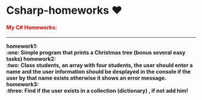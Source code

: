 # Csharp-homeworks ❤️️
<b><h4 style="color:red;">My C# Homeworks:</h4> <b>
<hr>
homework1: </br>
:one: Simple program that prints a Christmas tree
(bonus several easy tasks)
 homework2: </br>
:two: Class students, an array with four students, the user should enter a name and the user information should be desplayed in the console if the user by that name exists otherwise it shows an error message.
homework3: </br>
:three: Find if the user exists in a collection (dictionary) , if not add him!


